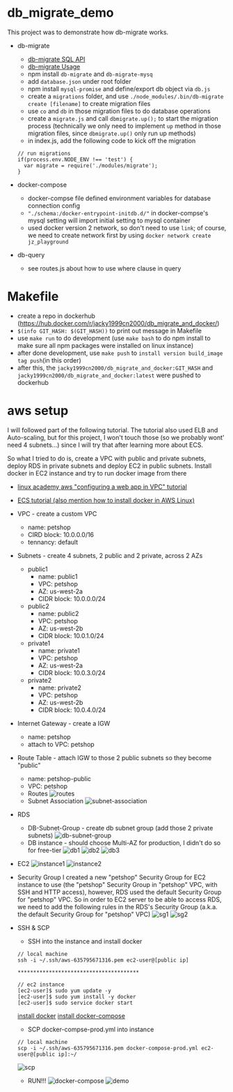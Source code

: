 # db_migrate_demo

This project was to demonstrate how db-migrate works.

* db-migrate
  * [db-migrate SQL API](https://db-migrate.readthedocs.io/en/latest/API/SQL/)
  * [db-migrate Usage](https://db-migrate.readthedocs.io/en/latest/Getting%20Started/usage/)
  * npm install `db-migrate` and `db-migrate-mysq`
  * add `database.json` under root folder
  * npm install `mysql-promise` and define/export db object via `db.js`
  * create a `migrations` folder, and use `./node_modules/.bin/db-migrate create [filename]` to create migration files
  * use `co` and `db` in those migration files to do database operations
  * create a `migrate.js` and call `dbmigrate.up();` to start the migration process (technically we only need to implement `up` method in those migration files, since `dbmigrate.up()` only run up methods)
  * in index.js, add the following code to kick off the migration
  ```
  // run migrations
  if(process.env.NODE_ENV !== 'test') {
  	var migrate = require('./modules/migrate');
  }
  ```

* docker-compose
  * docker-compse file defined environment variables for database connection config
  * `"./schema:/docker-entrypoint-initdb.d/"` in docker-compse's mysql setting will import initial setting to mysql container
  * used docker version 2 network, so don't need to use `link`; of course, we need to create network first by using `docker network create jz_playground`

* db-query
  * see routes.js about how to use where clause in query

# Makefile
  * create a repo in dockerhub (https://hub.docker.com/r/jacky1999cn2000/db_migrate_and_docker/)
  * `$(info GIT_HASH: $(GIT_HASH))` to print out message in Makefile
  * use `make run` to do development (use `make bash` to do npm install to make sure all npm packages were installed on linux instance)
  * after done development, use `make push` to `install version build_image tag push`(in this order)
  * after this, the `jacky1999cn2000/db_migrate_and_docker:GIT_HASH` and `jacky1999cn2000/db_migrate_and_docker:latest` were pushed to dockerhub

# aws setup

I will followed part of the following tutorial. The tutorial also used ELB and Auto-scaling, but for this project, I won't touch those (so we probably wont' need 4 subnets...) since I will try that after learning more about ECS.

So what I tried to do is, create a VPC with public and private subnets, deploy RDS in private subnets and deploy EC2 in public subnets. Install docker in EC2 instance and try to run docker image from there

* [linux academy aws "configuring a web app in VPC" tutorial](https://www.youtube.com/watch?v=A1o4VhzZiU4&list=PLv2a_5pNAko3IkErhnF7zLhW3tlroTr2R&index=7)
* [ECS tutorial (also mention how to install docker in AWS Linux)](http://www.ybrikman.com/writing/2015/11/11/running-docker-aws-ground-up/)

* VPC - create a custom VPC
  * name: petshop
  * CIRD block: 10.0.0.0/16
  * tennancy: default

* Subnets - create 4 subnets, 2 public and 2 private, across 2 AZs
  * public1
    * name: public1
    * VPC: petshop
    * AZ: us-west-2a
    * CIDR block: 10.0.0.0/24
  * public2
    * name: public2
    * VPC: petshop
    * AZ: us-west-2b
    * CIDR block: 10.0.1.0/24
  * private1
    * name: private1
    * VPC: petshop
    * AZ: us-west-2a
    * CIDR block: 10.0.3.0/24
  * private2
    * name: private2
    * VPC: petshop
    * AZ: us-west-2b
    * CIDR block: 10.0.4.0/24

* Internet Gateway - create a IGW
  * name: petshop
  * attach to VPC: petshop

* Route Table - attach IGW to those 2 public subnets so they become "public"
  * name: petshop-public
  * VPC: petshop
  * Routes
    ![routes](./imgs/routes.png)
  * Subnet Association
    ![subnet-association](./imgs/subnet-association.png)

* RDS
  * DB-Subnet-Group - create db subnet group (add those 2 private subnets)
    ![db-subnet-group](./imgs/db-subnet-group.png)
  * DB instance - should choose Multi-AZ for production, I didn't do so for free-tier
    ![db1](./imgs/db1.png)
    ![db2](./imgs/db2.png)
    ![db3](./imgs/db3.png)

* EC2
  ![instance1](./imgs/instance1.png)
  ![instance2](./imgs/instance2.png)

* Security Group
  I created a new "petshop" Security Group for EC2 instance to use (the "petshop" Security Group in "petshop" VPC, with SSH and HTTP access), however, RDS used the default Security Group for "petshop" VPC. So in order to EC2 server to be able to access RDS, we need to add the following rules in the RDS's Security Group (a.k.a. the default Security Group for "petshop" VPC)
  ![sg1](./imgs/sg1.png)
  ![sg2](./imgs/sg2.png)

* SSH & SCP
  * SSH into the instance and install docker
  ```
  // local machine
  ssh -i ~/.ssh/aws-635795671316.pem ec2-user@[public ip]

  ***************************************

  // ec2 instance
  [ec2-user]$ sudo yum update -y
  [ec2-user]$ sudo yum install -y docker
  [ec2-user]$ sudo service docker start
  ```
  [install docker](http://docs.aws.amazon.com/AmazonECS/latest/developerguide/docker-basics.html)
  [install docker-compose](https://docs.docker.com/compose/install/)

  * SCP docker-compse-prod.yml into instance
  ```
  // local machine
  scp -i ~/.ssh/aws-635795671316.pem docker-compose-prod.yml ec2-user@[public ip]:~/
  ```
  ![scp](./imgs/scp.png)

  * RUN!!!
  ![docker-compose](./imgs/docker-compose.png)
  ![demo](./imgs/demo.gif)
